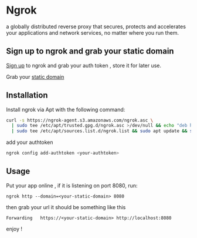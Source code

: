 # Ngrok 

a globally distributed reverse proxy that secures, protects and accelerates your applications and network services, no matter where you run them.

## Sign up to ngrok and grab your static domain

[Sign up](https://dashboard.ngrok.com/signup) to ngrok and grab your auth token , store it for later use.

Grab your [static domain](https://dashboard.ngrok.com/cloud-edge/domains)



## Installation

Install ngrok via Apt with the following command:
```bash
curl -s https://ngrok-agent.s3.amazonaws.com/ngrok.asc \
  | sudo tee /etc/apt/trusted.gpg.d/ngrok.asc >/dev/null && echo "deb https://ngrok-agent.s3.amazonaws.com buster main" \
  | sudo tee /etc/apt/sources.list.d/ngrok.list && sudo apt update && sudo apt install ngrok
```
add your authtoken 

```bash
ngrok config add-authtoken <your-authtoken>
```

## Usage

Put your app online , if it is listening on port 8080, run:
```
ngrok http --domain=<your-static-domain> 8080
```
then grab your url it should be something like this 
```
Forwarding   https://<your-static-domain> http://localhost:8080
```
enjoy !

